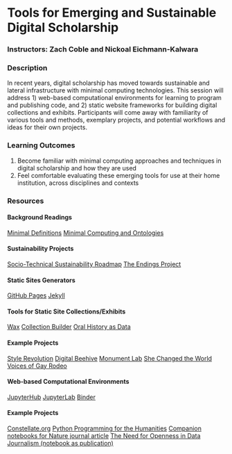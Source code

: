# Tools for Emerging and Sustainable Digital Scholarship
### Instructors: Zach Coble and Nickoal Eichmann-Kalwara

### Description
In recent years, digital scholarship has moved towards sustainable and lateral infrastructure with minimal computing technologies. This session will address 1) web-based computational environments for learning to program and publishing code, and 2) static website frameworks for building digital collections and exhibits. Participants will come away with familiarity of various tools and methods, exemplary projects, and potential workflows and ideas for their own projects.

### Learning Outcomes
1. Become familiar with minimal computing approaches and techniques in digital scholarship and how they are used
2. Feel comfortable evaluating these emerging tools for use at their home institution, across disciplines and contexts

### Resources

#### Background Readings
[Minimal Definitions](https://go-dh.github.io/mincomp/thoughts/2016/10/02/minimal-definitions/)
[Minimal Computing and Ontologies](https://go-dh.github.io/mincomp/thoughts/2020/07/21/minimal-ontology/)

#### Sustainability Projects
[Socio-Technical Sustainability Roadmap](https://sites.haa.pitt.edu/sustainabilityroadmap/)
[The Endings Project](https://endings.uvic.ca/)

#### Static Sites Generators
[GitHub Pages](https://pages.github.com/)
[Jekyll](https://jekyllrb.com/)

#### Tools for Static Site Collections/Exhibits
[Wax](https://minicomp.github.io/wax/)
[Collection Builder](https://collectionbuilder.github.io/)
[Oral History as Data](https://uidaholib.github.io/oral-history-as-data/)

#### Example Projects
[Style Revolution](https://stylerevolution.github.io/)
[Digital Beehive](https://kislakcenter.github.io/digital-beehive/)
[Monument Lab](https://proposals.monumentlab.com/)
[She Changed the World](https://she-changed-world.cb.ncpedia.org/)
[Voices of Gay Rodeo](https://www.voicesofgayrodeo.com/)

#### Web-based Computational Environments
[JupyterHub](https://jupyter.org/hub)
[JupyterLab](https://jupyterlab.readthedocs.io/en/stable/)
[Binder](https://mybinder.org/)

#### Example Projects
[Constellate.org](https://constellate.org/)
[Python Programming for the Humanities](https://www.karsdorp.io/python-course/)
[Companion notebooks for Nature journal article](https://github.com/ElDeveloper/dogs)
[The Need for Openness in Data Journalism (notebook as publication)](https://nbviewer.jupyter.org/github/brianckeegan/Bechdel/blob/master/Bechdel_test.ipynb)
